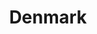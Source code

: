 ---
title: Denmark
crosslinks:
- sweden
- place
- AskReddit
- Economics
- europe
- politics
- Aarhus
- dkfinance
- AskHistorians
- worldnews
- copenhagen
- The_Donald
- norge
- funny
- svenskpolitik
- news
- '2013'
- OutOfTheLoop
- dankmark
- videos
---